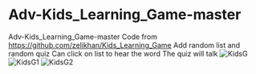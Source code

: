 # Adv-Kids_Learning_Game-master
Adv-Kids_Learning_Game-master
Code from https://github.com/zelikhan/Kids_Learning_Game
Add random list and random quiz
Can click on list to hear the word
The quiz will talk
![KidsG](https://github.com/Billvbcode/Adv-Kids_Learning_Game-master/assets/74204458/5920f65e-22a9-4544-b1c0-b5bfcba1fec9)
![KidsG1](https://github.com/Billvbcode/Adv-Kids_Learning_Game-master/assets/74204458/2b92a127-4379-41c0-a209-c10c6ec8db7b)
![KidsG2](https://github.com/Billvbcode/Adv-Kids_Learning_Game-master/assets/74204458/18bb0116-5775-4a32-a368-b007494fc1f7)
